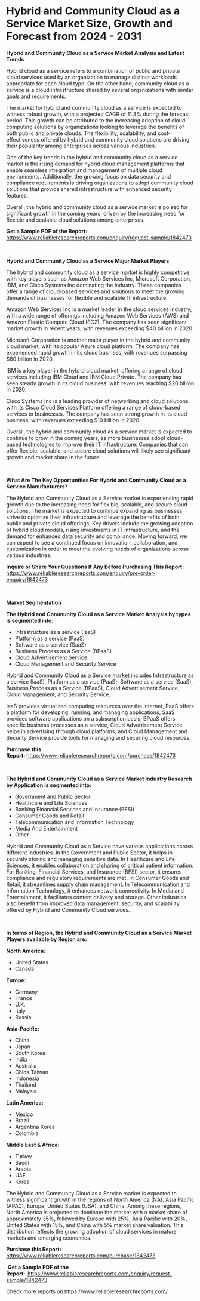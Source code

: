 <p><h1>Hybrid and Community Cloud as a Service Market Size, Growth and Forecast from 2024 - 2031</h1></p><p><strong>Hybrid and Community Cloud as a Service Market Analysis and Latest Trends</strong></p>
<p><p>Hybrid cloud as a service refers to a combination of public and private cloud services used by an organization to manage distinct workloads appropriate for each cloud type. On the other hand, community cloud as a service is a cloud infrastructure shared by several organizations with similar goals and requirements.</p><p>The market for hybrid and community cloud as a service is expected to witness robust growth, with a projected CAGR of 11.3% during the forecast period. This growth can be attributed to the increasing adoption of cloud computing solutions by organizations looking to leverage the benefits of both public and private clouds. The flexibility, scalability, and cost-effectiveness offered by hybrid and community cloud solutions are driving their popularity among enterprises across various industries.</p><p>One of the key trends in the hybrid and community cloud as a service market is the rising demand for hybrid cloud management platforms that enable seamless integration and management of multiple cloud environments. Additionally, the growing focus on data security and compliance requirements is driving organizations to adopt community cloud solutions that provide shared infrastructure with enhanced security features.</p><p>Overall, the hybrid and community cloud as a service market is poised for significant growth in the coming years, driven by the increasing need for flexible and scalable cloud solutions among enterprises.</p></p>
<p><strong>Get a Sample PDF of the Report:&nbsp;</strong> <a href="https://www.reliableresearchreports.com/enquiry/request-sample/1842473">https://www.reliableresearchreports.com/enquiry/request-sample/1842473</a></p>
<p>&nbsp;</p>
<p><strong>Hybrid and Community Cloud as a Service Major Market Players</strong></p>
<p><p>The hybrid and community cloud as a service market is highly competitive, with key players such as Amazon Web Services Inc, Microsoft Corporation, IBM, and Cisco Systems Inc dominating the industry. These companies offer a range of cloud-based services and solutions to meet the growing demands of businesses for flexible and scalable IT infrastructure.</p><p>Amazon Web Services Inc is a market leader in the cloud services industry, with a wide range of offerings including Amazon Web Services (AWS) and Amazon Elastic Compute Cloud (EC2). The company has seen significant market growth in recent years, with revenues exceeding $40 billion in 2020.</p><p>Microsoft Corporation is another major player in the hybrid and community cloud market, with its popular Azure cloud platform. The company has experienced rapid growth in its cloud business, with revenues surpassing $60 billion in 2020.</p><p>IBM is a key player in the hybrid cloud market, offering a range of cloud services including IBM Cloud and IBM Cloud Private. The company has seen steady growth in its cloud business, with revenues reaching $20 billion in 2020.</p><p>Cisco Systems Inc is a leading provider of networking and cloud solutions, with its Cisco Cloud Services Platform offering a range of cloud-based services to businesses. The company has seen strong growth in its cloud business, with revenues exceeding $10 billion in 2020.</p><p>Overall, the hybrid and community cloud as a service market is expected to continue to grow in the coming years, as more businesses adopt cloud-based technologies to improve their IT infrastructure. Companies that can offer flexible, scalable, and secure cloud solutions will likely see significant growth and market share in the future.</p></p>
<p>&nbsp;</p>
<p><strong>What Are The Key Opportunities For Hybrid and Community Cloud as a Service Manufacturers?</strong></p>
<p><p>The Hybrid and Community Cloud as a Service market is experiencing rapid growth due to the increasing need for flexible, scalable, and secure cloud solutions. The market is expected to continue expanding as businesses strive to optimize their infrastructure and leverage the benefits of both public and private cloud offerings. Key drivers include the growing adoption of hybrid cloud models, rising investments in IT infrastructure, and the demand for enhanced data security and compliance. Moving forward, we can expect to see a continued focus on innovation, collaboration, and customization in order to meet the evolving needs of organizations across various industries.</p></p>
<p><strong>Inquire or Share Your Questions If Any Before Purchasing This Report:</strong> <a href="https://www.reliableresearchreports.com/enquiry/pre-order-enquiry/1842473">https://www.reliableresearchreports.com/enquiry/pre-order-enquiry/1842473</a></p>
<p>&nbsp;</p>
<p><strong>Market Segmentation</strong></p>
<p><strong>The Hybrid and Community Cloud as a Service Market Analysis by types is segmented into:</strong></p>
<p><ul><li>Infrastructure as a service (IaaS)</li><li>Platform as a service (PaaS)</li><li>Software as a service (SaaS)</li><li>Business Process as a Service (BPaaS)</li><li>Cloud Advertisement Service</li><li>Cloud Management and Security Service</li></ul></p>
<p><p>Hybrid and Community Cloud as a Service market includes Infrastructure as a service (IaaS), Platform as a service (PaaS), Software as a service (SaaS), Business Process as a Service (BPaaS), Cloud Advertisement Service, Cloud Management, and Security Service. </p><p>IaaS provides virtualized computing resources over the internet, PaaS offers a platform for developing, running, and managing applications, SaaS provides software applications on a subscription basis, BPaaS offers specific business processes as a service, Cloud Advertisement Service helps in advertising through cloud platforms, and Cloud Management and Security Service provide tools for managing and securing cloud resources.</p></p>
<p><strong>Purchase this Report:&nbsp;</strong><a href="https://www.reliableresearchreports.com/purchase/1842473">https://www.reliableresearchreports.com/purchase/1842473</a></p>
<p>&nbsp;</p>
<p><strong>The Hybrid and Community Cloud as a Service Market Industry Research by Application is segmented into:</strong></p>
<p><ul><li>Government and Public Sector</li><li>Healthcare and Life Sciences</li><li>Banking Financial Services and Insurance (BFSI)</li><li>Consumer Goods and Retail</li><li>Telecommunication and Information Technology</li><li>Media And Entertainment</li><li>Other</li></ul></p>
<p><p>Hybrid and Community Cloud as a Service have various applications across different industries. In the Government and Public Sector, it helps in securely storing and managing sensitive data. In Healthcare and Life Sciences, it enables collaboration and sharing of critical patient information. For Banking, Financial Services, and Insurance (BFSI) sector, it ensures compliance and regulatory requirements are met. In Consumer Goods and Retail, it streamlines supply chain management. In Telecommunication and Information Technology, it enhances network connectivity. In Media and Entertainment, it facilitates content delivery and storage. Other industries also benefit from improved data management, security, and scalability offered by Hybrid and Community Cloud services.</p></p>
<p>&nbsp;</p>
<p><strong>In terms of Region, the Hybrid and Community Cloud as a Service Market Players available by Region are:</strong></p>
<p>
    <p> <strong> North America: </strong>
        <ul>
            <li>United States</li>
            <li>Canada</li>
        </ul>
        </p> 
    <p> <strong> Europe: </strong>
        <ul>
            <li>Germany</li>
            <li>France</li>
            <li>U.K.</li>
            <li>Italy</li>
            <li>Russia</li>
        </ul>
        </p> 
    <p> <strong> Asia-Pacific: </strong>
        <ul>
            <li>China</li>
            <li>Japan</li>
            <li>South Korea</li>
            <li>India</li>
            <li>Australia</li>
            <li>China Taiwan</li>
            <li>Indonesia</li>
            <li>Thailand</li>
            <li>Malaysia</li>
        </ul>
        </p> 
    <p> <strong> Latin America: </strong>
        <ul>
            <li>Mexico</li>
            <li>Brazil</li>
            <li>Argentina Korea</li>
            <li>Colombia</li>
        </ul>
        </p> 
    <p> <strong> Middle East & Africa: </strong>
        <ul>
            <li>Turkey</li>
            <li>Saudi</li>
            <li>Arabia</li>
            <li>UAE</li>
            <li>Korea</li>
        </ul>
    </p>
    </p>
<p><p>The Hybrid and Community Cloud as a Service market is expected to witness significant growth in the regions of North America (NA), Asia Pacific (APAC), Europe, United States (USA), and China. Among these regions, North America is projected to dominate the market with a market share of approximately 35%, followed by Europe with 25%, Asia Pacific with 20%, United States with 15%, and China with 5% market share valuation. This distribution reflects the growing adoption of cloud services in mature markets and emerging economies.</p></p>
<p><strong>Purchase this Report: </strong><a href="https://www.reliableresearchreports.com/purchase/1842473">https://www.reliableresearchreports.com/purchase/1842473</a></p>
<p>&nbsp;<strong>Get a Sample PDF of the Report:&nbsp;&nbsp;</strong><a href="https://www.reliableresearchreports.com/enquiry/request-sample/1842473">https://www.reliableresearchreports.com/enquiry/request-sample/1842473</a></p>
<p><strong></strong></p>
<p>Check more reports on https://www.reliableresearchreports.com/</p>